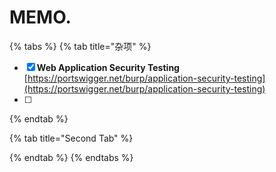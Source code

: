 # MEMO.

{% tabs %}
{% tab title="杂项" %}
* [x] **Web Application Security Testing**    [https://portswigger.net/burp/application-security-testing](https://portswigger.net/burp/application-security-testing)
* [ ] 
{% endtab %}

{% tab title="Second Tab" %}

{% endtab %}
{% endtabs %}

